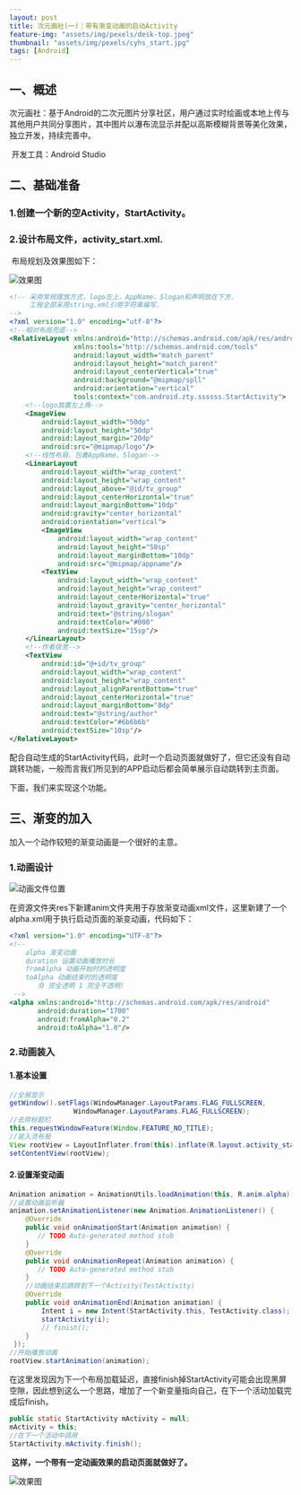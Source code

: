 ```yaml
---
layout: post
title: 次元画社(一)：带有渐变动画的启动Activity
feature-img: "assets/img/pexels/desk-top.jpeg"
thumbnail: "assets/img/pexels/cyhs_start.jpg"
tags: [Android]
---
```


## 一、概述

​	次元画社：基于Android的二次元图片分享社区，用户通过实时绘画或本地上传与其他用户共同分享图片，其中图片以瀑布流显示并配以高斯模糊背景等美化效果，独立开发，持续完善中。

​	开发工具：Android Studio

## 二、基础准备

### 1.创建一个新的空Activity，StartActivity。

### 2.设计布局文件，activity_start.xml.

​	布局规划及效果图如下：

![效果图](https://raw.githubusercontent.com/ztygalaxy/ztygalaxy.github.io/master/assets/img/thumbnails/start.jpg)

~~~xml
<!-- 采用常规摆放方式，logo左上，AppName、Slogan和声明放在下方.
	 工程全部采用string.xml引用字符串编写.
-->
<?xml version="1.0" encoding="utf-8"?>
<!--相对布局兜底-->
<RelativeLayout xmlns:android="http://schemas.android.com/apk/res/android"
                xmlns:tools="http://schemas.android.com/tools"
                android:layout_width="match_parent"
                android:layout_height="match_parent"
                android:layout_centerVertical="true"
                android:background="@mipmap/spll"
                android:orientation="vertical"
                tools:context="com.android.zty.ssssss.StartActivity">
 	<!--logo放置左上角-->
    <ImageView
        android:layout_width="50dp"
        android:layout_height="50dp"
        android:layout_margin="20dp"
        android:src="@mipmap/logo"/>
  	<!--线性布局，包裹AppName、Slogan-->
    <LinearLayout
        android:layout_width="wrap_content"
        android:layout_height="wrap_content"
        android:layout_above="@id/tv_group"
        android:layout_centerHorizontal="true"
        android:layout_marginBottom="10dp"
        android:gravity="center_horizontal"
        android:orientation="vertical">
        <ImageView
            android:layout_width="wrap_content"
            android:layout_height="50sp"
            android:layout_marginBottom="10dp"
            android:src="@mipmap/appname"/>
        <TextView
            android:layout_width="wrap_content"
            android:layout_height="wrap_content"
            android:layout_centerHorizontal="true"
            android:layout_gravity="center_horizontal"
            android:text="@string/slogan"
            android:textColor="#000"
            android:textSize="15sp"/>
    </LinearLayout>
  	<!--作者信息-->
    <TextView
        android:id="@+id/tv_group"
        android:layout_width="wrap_content"
        android:layout_height="wrap_content"
        android:layout_alignParentBottom="true"
        android:layout_centerHorizontal="true"
        android:layout_marginBottom="8dp"
        android:text="@string/author"
        android:textColor="#6b6b6b"
        android:textSize="10sp"/>
</RelativeLayout>
~~~

配合自动生成的StartActivity代码，此时一个启动页面就做好了，但它还没有自动跳转功能，一般而言我们所见到的APP启动后都会简单展示自动跳转到主页面。

下面，我们来实现这个功能。

## 三、渐变的加入

加入一个动作较短的渐变动画是一个很好的主意。

### 1.动画设计

![动画文件位置](https://raw.githubusercontent.com/ztygalaxy/ztygalaxy.github.io/master/assets/img/thumbnails/alpha.png)

​	在资源文件夹res下新建anim文件夹用于存放渐变动画xml文件，这里新建了一个alpha.xml用于执行启动页面的渐变动画，代码如下：

~~~xml
<?xml version="1.0" encoding="UTF-8"?>
<!--
    alpha 渐变动画
    duration 设置动画播放时长
    fromAlpha 动画开始时的透明度
    toAlpha 动画结束时的透明度
      （0 完全透明 1 完全不透明）
 -->
<alpha xmlns:android="http://schemas.android.com/apk/res/android"
       android:duration="1700"
       android:fromAlpha="0.2"
       android:toAlpha="1.0"/>
~~~

### 2.动画装入

#### 1.基本设置

~~~java
//全屏显示
getWindow().setFlags(WindowManager.LayoutParams.FLAG_FULLSCREEN,
                WindowManager.LayoutParams.FLAG_FULLSCREEN);
//去除标题栏
this.requestWindowFeature(Window.FEATURE_NO_TITLE);
//装入流布局
View rootView = LayoutInflater.from(this).inflate(R.layout.activity_start, null);
setContentView(rootView);
~~~

#### 2.设置渐变动画

~~~java
Animation animation = AnimationUtils.loadAnimation(this, R.anim.alpha);
//设置动画监听器
animation.setAnimationListener(new Animation.AnimationListener() {
    @Override
    public void onAnimationStart(Animation animation) {
       // TODO Auto-generated method stub
    }
    @Override
    public void onAnimationRepeat(Animation animation) {
       // TODO Auto-generated method stub
    }
    //动画结束后跳转到下一个Activity(TestActivity)
    @Override
    public void onAnimationEnd(Animation animation) {
        Intent i = new Intent(StartActivity.this, TestActivity.class);
        startActivity(i);
        // finish();
    }
 });
//开始播放动画
rootView.startAnimation(animation);
~~~

​	在这里发现因为下一个布局加载延迟，直接finish掉StartActivity可能会出现黑屏空隙，因此想到这么一个思路，增加了一个新变量指向自己，在下一个活动加载完成后finish。

~~~java
public static StartActivity mActivity = null;
mActivity = this;
//在下一个活动中调用
StartActivity.mActivity.finish();
~~~

​	**这样，一个带有一定动画效果的启动页面就做好了。**

![效果图](https://raw.githubusercontent.com/ztygalaxy/ztygalaxy.github.io/master/assets/img/thumbnails/start_demo.gif)





